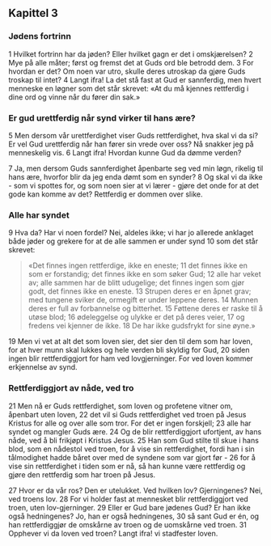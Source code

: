 ## Kapittel 3

### Jødens fortrinn

1 Hvilket fortrinn har da jøden? Eller hvilket gagn er det i omskjærelsen?
2 Mye på alle måter; først og fremst det at Guds ord ble betrodd dem.
3 For hvordan er det? Om noen var utro, skulle deres utroskap da gjøre Guds troskap til intet?
4 Langt ifra! La det stå fast at Gud er sannferdig, men hvert menneske en løgner som det står skrevet: «At du må kjennes rettferdig i dine ord og vinne når du fører din sak.»

### Er gud urettferdig når synd virker til hans ære?

5 Men dersom vår urettferdighet viser Guds rettferdighet, hva skal vi da si? Er vel Gud urettferdig når han fører sin vrede over oss? Nå snakker jeg på menneskelig vis.
6 Langt ifra! Hvordan kunne Gud da dømme verden?

7 Ja, men dersom Guds sannferdighet åpenbarte seg ved min løgn, rikelig til hans ære, hvorfor blir da jeg enda dømt som en synder?
8 Og skal vi da ikke - som vi spottes for, og som noen sier at vi lærer - gjøre det onde for at det gode kan komme av det? Rettferdig er dommen over slike.

### Alle har syndet

9 Hva da? Har vi noen fordel? Nei, aldeles ikke; vi har jo allerede anklaget både jøder og grekere for at de alle sammen er under synd
10 som det står skrevet: 

> «Det finnes ingen rettferdige, ikke en eneste;
> 11 det finnes ikke en som er forstandig; 
> det finnes ikke en som søker Gud;
> 12 alle har veket av; 
> alle sammen har de blitt udugelige; 
> det finnes ingen som gjør godt, 
> det finnes ikke en eneste.
> 13 Strupen deres er en åpnet grav; 
> med tungene sviker de, 
> ormegift er under leppene deres.
> 14 Munnen deres er full av forbannelse og bitterhet.
> 15 Føttene deres er raske til å utøse blod;
> 16 ødeleggelse og ulykke er det på deres veier,
> 17 og fredens vei kjenner de ikke.
> 18 De har ikke gudsfrykt for sine øyne.»

19 Men vi vet at alt det som loven sier, det sier den til dem som har loven, for at hver munn skal lukkes og hele verden bli skyldig for Gud,
20 siden ingen blir rettferdiggjort for ham ved lovgjerninger. For ved loven kommer erkjennelse av synd.

### Rettferdiggjort av nåde, ved tro

21 Men nå er Guds rettferdighet, som loven og profetene vitner om, åpenbart uten loven,
22 det vil si Guds rettferdighet ved troen på Jesus Kristus for alle og over alle som tror. For det er ingen forskjell;
23 alle har syndet og mangler Guds ære.
24 Og de blir rettferdiggjort ufortjent, av hans nåde, ved å bli frikjøpt i Kristus Jesus.
25 Han som Gud stilte til skue i hans blod, som en nådestol ved troen, for å vise sin rettferdighet, fordi han i sin tålmodighet hadde båret over med de syndene som var gjort før -
26 for å vise sin rettferdighet i tiden som er nå, så han kunne være rettferdig og gjøre den rettferdig som har troen på Jesus.

27 Hvor er da vår ros? Den er utelukket. Ved hvilken lov? Gjerningenes? Nei, ved troens lov.
28 For vi holder fast at mennesket blir rettferdiggjort ved troen, uten lov-gjerninger.
29 Eller er Gud bare jødenes Gud? Er han ikke også hedningenes? Jo, han er også hedningenes,
30 så sant Gud er én, og han rettferdiggjør de omskårne av troen og de uomskårne ved troen.
31 Opphever vi da loven ved troen? Langt ifra! vi stadfester loven.
